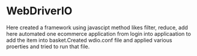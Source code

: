 # WebDriverIO
Here created a framework using javascipt  method likes filter, reduce, add  here automated one ecommerce application  from login into applicaation to add the item into basket.Created wdio.conf file  and applied  various proerties and tried to run that file.
